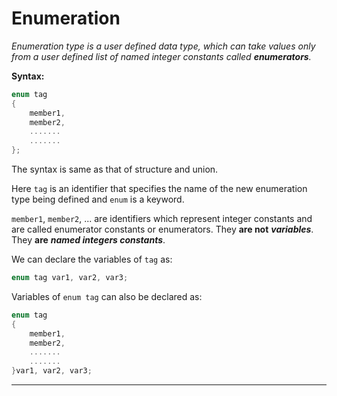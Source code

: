 # Enumeration
_Enumeration type is a user defined data type, which can take values only from a user defined list of named integer constants called **enumerators**._

**Syntax:**
```c
enum tag
{
	member1,
	member2,
	.......
	.......
};
```
The syntax is same as that of structure and union.

Here `tag` is an identifier that specifies the name of the new enumeration type being defined and `enum` is a keyword.

`member1`, `member2`, ... are identifiers which represent integer constants and are called enumerator constants or enumerators. They **are not** _**variables**_. They **are** _**named integers constants**_.

We can declare the variables of `tag` as:

```c
enum tag var1, var2, var3;
```

Variables of `enum tag` can also be declared as:
```c
enum tag
{
	member1,
	member2,
	.......
	.......
}var1, var2, var3;
```


---
